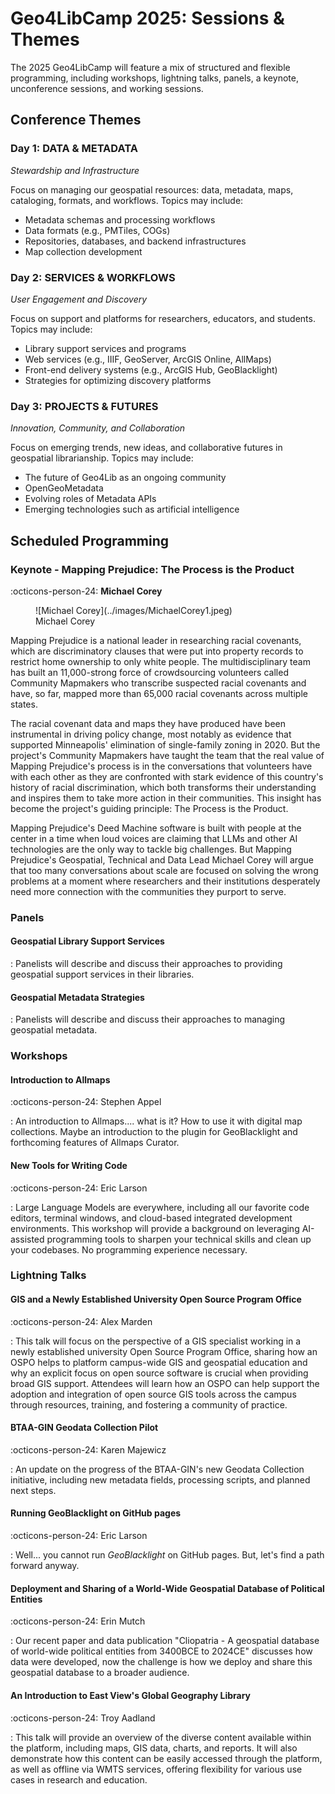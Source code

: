 # Geo4LibCamp 2025: Sessions & Themes

The 2025 Geo4LibCamp will feature a mix of structured and flexible programming, including workshops, lightning talks, panels, a keynote, unconference sessions, and working sessions.

## Conference Themes

<div class="theme-grid">

  <div class="theme-box">
    <h3>Day 1: DATA & METADATA</h3>
    <em>Stewardship and Infrastructure</em>
    <p>Focus on managing our geospatial resources: data, metadata, maps, cataloging, formats, and workflows. Topics may include:</p>
    <ul>
      <li>Metadata schemas and processing workflows</li>
      <li>Data formats (e.g., PMTiles, COGs)</li>
      <li>Repositories, databases, and backend infrastructures</li>
      <li>Map collection development</li>
    </ul>
  </div>

  <div class="theme-box">
    <h3>Day 2: SERVICES & WORKFLOWS</h3>
    <em>User Engagement and Discovery</em>
    <p>Focus on support and platforms for researchers, educators, and students. Topics may include:</p>
    <ul>
      <li>Library support services and programs</li>
      <li>Web services (e.g., IIIF, GeoServer, ArcGIS Online, AllMaps)</li>
      <li>Front-end delivery systems (e.g., ArcGIS Hub, GeoBlacklight)</li>
      <li>Strategies for optimizing discovery platforms</li>
    </ul>
  </div>

  <div class="theme-box">
    <h3>Day 3: PROJECTS & FUTURES</h3>
    <em>Innovation, Community, and Collaboration</em>
    <p>Focus on emerging trends, new ideas, and collaborative futures in geospatial librarianship. Topics may include:</p>
    <ul>
      <li>The future of Geo4Lib as an ongoing community</li>
      <li>OpenGeoMetadata</li>
      <li>Evolving roles of Metadata APIs</li>
      <li>Emerging technologies such as artificial intelligence</li>
    </ul>
  </div>

</div>

## Scheduled Programming


### Keynote - Mapping Prejudice: The Process is the Product

:octicons-person-24: **Michael Corey**

<figure class="inline end" markdown>
  ![Michael Corey](../images/MichaelCorey1.jpeg)
  <figcaption>Michael Corey</figcaption>
</figure>


Mapping Prejudice is a national leader in researching racial covenants, which are discriminatory clauses that were put into property records to restrict home ownership to only white people. The multidisciplinary team has built an 11,000-strong force of crowdsourcing volunteers called Community Mapmakers who transcribe suspected racial covenants and have, so far, mapped more than 65,000 racial covenants across multiple states.

The racial covenant data and maps they have produced have been instrumental in driving policy change, most notably as evidence that supported Minneapolis' elimination of single-family zoning in 2020. But the project's Community Mapmakers have taught the team that the real value of Mapping Prejudice's process is in the conversations that volunteers have with each other as they are confronted with stark evidence of this country's history of racial discrimination, which both transforms their understanding and inspires them to take more action in their communities. This insight has become the project's guiding principle: The Process is the Product.

Mapping Prejudice's Deed Machine software is built with people at the center in a time when loud voices are claiming that LLMs and other AI technologies are the only way to tackle big challenges. But Mapping Prejudice's Geospatial, Technical and Data Lead Michael Corey will argue that too many conversations about scale are focused on solving the wrong problems at a moment where researchers and their institutions desperately need more connection with the communities they purport to serve.

### Panels

#### Geospatial Library Support Services

:   Panelists will describe and discuss their approaches to providing geospatial support services in their libraries.


#### Geospatial Metadata Strategies

:   Panelists will describe and discuss their approaches to managing geospatial metadata.


### Workshops

#### **Introduction to Allmaps**

:octicons-person-24: Stephen Appel

:   An introduction to Allmaps.... what is it? How to use it with digital map collections. Maybe an introduction to the plugin for GeoBlacklight and forthcoming features of Allmaps Curator.


#### **New Tools for Writing Code**

:octicons-person-24: Eric Larson

:   Large Language Models are everywhere, including all our favorite code editors, terminal windows, and cloud-based integrated development environments. This workshop will provide a background on leveraging AI-assisted programming tools to sharpen your technical skills and clean up your codebases. No programming experience necessary.


### Lightning Talks

#### **GIS and a Newly Established University Open Source Program Office**

:octicons-person-24: Alex Marden

:   This talk will focus on the perspective of a GIS specialist working in a newly established university Open Source Program Office, sharing how an OSPO helps to platform campus-wide GIS and geospatial education and why an explicit focus on open source software is crucial when providing broad GIS support. Attendees will learn how an OSPO can help support the adoption and integration of open source GIS tools across the campus through resources, training, and fostering a community of practice.


#### **BTAA-GIN Geodata Collection Pilot**

:octicons-person-24: Karen Majewicz

:   An update on the progress of the BTAA-GIN's new Geodata Collection initiative, including new metadata fields, processing scripts, and planned next steps.



#### **Running GeoBlacklight on GitHub pages**

:octicons-person-24: Eric Larson

:   Well... you cannot run *GeoBlacklight* on GitHub pages. But, let's find a path forward anyway.


#### **Deployment and Sharing of a World-Wide Geospatial Database of Political Entities**

:octicons-person-24: Erin Mutch

:   Our recent paper and data publication "Cliopatria - A geospatial database of world-wide political entities from 3400BCE to 2024CE" discusses how data were developed, now the challenge is how we deploy and share this geospatial database to a broader audience. 

#### **An Introduction to East View's Global Geography Library**

:octicons-person-24: Troy Aadland

:   This talk will provide an overview of the diverse content available within the platform, including maps, GIS data, charts, and reports. It will also demonstrate how this content can be easily accessed  through the platform, as well as offline via WMTS services, offering flexibility for various use cases in research and education.
